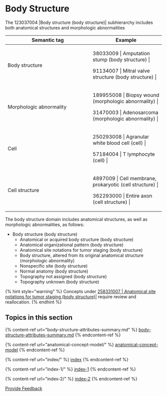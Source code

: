 # Body Structure

The 123037004 |Body structure (body structure)| subhierarchy includes both anatomical structures and morphologic abnormalities

<table><thead><tr><th width="257.80859375">Semantic tag</th><th>Example</th></tr></thead><tbody><tr><td>Body structure</td><td><p>38033009 | Amputation stump (body structure) |</p><p>91134007 | Mitral valve structure (body structure) |</p></td></tr><tr><td>Morphologic abnormality</td><td><p>189955008 | Biopsy wound (morphologic abnormality) |</p><p>31470003 | Adenosarcoma (morphologic abnormality) |</p></td></tr><tr><td>Cell</td><td><p>250293008 | Agranular white blood cell (cell) |</p><p>57184004 | T lymphocyte (cell) |</p></td></tr><tr><td>Cell structure</td><td><p>4897009 | Cell membrane, prokaryotic (cell structure) |</p><p>362293000 | Entire axon (cell structure) |</p></td></tr></tbody></table>

The body structure domain includes anatomical structures, as well as morphologic abnormalities, as follows:

* Body structure (body structure)
  * Anatomical or acquired body structure (body structure)
  * Anatomical organizational pattern (body structure)
  * Anatomical site notations for tumor staging (body structure)
  * Body structure, altered from its original anatomical structure (morphologic abnormality)
  * Nonspecific site (body structure)
  * Normal anatomy (body structure)
  * Topography not assigned (body structure)
  * Topography unknown (body structure)

{% hint style="warning" %}
Concepts under [258331007 | Anatomical site notations for tumor staging (body structure)|](http://snomed.info/id/258331007) require review and reallocation.
{% endhint %}

## Topics in this section

{% content-ref url="body-structure-attributes-summary.md" %}
[body-structure-attributes-summary.md](body-structure-attributes-summary.md)
{% endcontent-ref %}

{% content-ref url="anatomical-concept-model/" %}
[anatomical-concept-model](anatomical-concept-model/)
{% endcontent-ref %}

{% content-ref url="index/" %}
[index](index/)
{% endcontent-ref %}

{% content-ref url="index-1/" %}
[index-1](index-1/)
{% endcontent-ref %}

{% content-ref url="index-2/" %}
[index-2](index-2/)
{% endcontent-ref %}







<a href="https://docs.google.com/forms/d/e/1FAIpQLScTmbZIf0UEQwYDkY27EEWBkaiYkHSbR0_9DmFrMLXoQLyL7Q/viewform?usp=pp_url&entry.1767247133=SCT+Editorial+Guide&entry.670899847=Body%20Structure" class="button primary">Provide Feedback</a>
